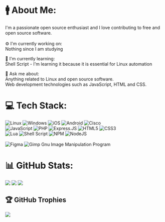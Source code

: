 # 🚹 About Me:
I'm a passionate open source enthusiast and I love contributing to free and open source software.<br><br>
⚙️ I'm currently working on:   
Nothing since I am studying<br>

🌱 I'm currently learning:   
Shell Script - I'm learning it because it is essential for Linux automation<br>

💬 Ask me about:   
Anything related to Linux and open source software.   
Web development technologies such as JavaScript, HTML and CSS. 

# 💻 Tech Stack:
![Linux](https://img.shields.io/badge/Linux-FCC624?style=for-the-badge&logo=linux&logoColor=black)
![Windows](https://img.shields.io/badge/Windows-0078D6?style=for-the-badge&logo=windows&logoColor=white)
![iOS](https://img.shields.io/badge/iOS-000000?style=for-the-badge&logo=ios&logoColor=white)
![Android](https://img.shields.io/badge/Android-3DDC84?style=for-the-badge&logo=android&logoColor=white) 
![Cisco](https://img.shields.io/badge/cisco-%23049fd9.svg?style=for-the-badge&logo=cisco&logoColor=black) <br>
![JavaScript](https://img.shields.io/badge/javascript-%23323330.svg?style=for-the-badge&logo=javascript&logoColor=%23F7DF1E)
![PHP](https://img.shields.io/badge/php-%23777BB4.svg?style=for-the-badge&logo=php&logoColor=white)
![Express.JS](https://img.shields.io/badge/express.js-%23404d59.svg?style=for-the-badge&logo=express&logoColor=%2361DAFB)
![HTML5](https://img.shields.io/badge/html5-%23E34F26.svg?style=for-the-badge&logo=html5&logoColor=white)
![CSS3](https://img.shields.io/badge/css3-%231572B6.svg?style=for-the-badge&logo=css3&logoColor=white) <br>
![Lua](https://img.shields.io/badge/lua-%232C2D72.svg?style=for-the-badge&logo=lua&logoColor=white) 
![Shell Script](https://img.shields.io/badge/shell_script-%23121011.svg?style=for-the-badge&logo=gnu-bash&logoColor=white) 
![NPM](https://img.shields.io/badge/NPM-%23000000.svg?style=for-the-badge&logo=npm&logoColor=white) 
![NodeJS](https://img.shields.io/badge/node.js-6DA55F?style=for-the-badge&logo=node.js&logoColor=white) <br>	
![Figma](https://img.shields.io/badge/figma-%23F24E1E.svg?style=for-the-badge&logo=figma&logoColor=white) 
![Gimp Gnu Image Manipulation Program](https://img.shields.io/badge/Gimp-657D8B?style=for-the-badge&logo=gimp&logoColor=white)


# 📊 GitHub Stats:
![](https://github-readme-stats.vercel.app/api?username=mainmast-git&theme=transparent&hide_border=true&include_all_commits=true&count_private=true)
![](https://github-readme-stats.vercel.app/api/top-langs/?username=mainmast-git&theme=transparent&hide_border=true&include_all_commits=true&count_private=true&layout=compact)
![](https://github-contributor-stats.vercel.app/api?username=mainmast-git&limit=5&theme=transparent&hide_border=true&combine_all_yearly_contributions=true)

## 🏆 GitHub Trophies
![](https://github-profile-trophy.vercel.app/?username=mainmast-git&theme=algolia&no-frame=true&no-bg=true&margin-w=4)
